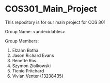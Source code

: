# COS301_Main_Project

This repository is for our main project for COS 301

Group Name: \<undecidables\>

Group Members:  
1) Elzahn Botha  <br>
2) Jason Richard Evans <br>
3) Renette Ros 	<br>
4) Szymon Ziolkowski   <br>
5) Tienie Pritchard  <br>
6) Vivian Venter  (13238435)
